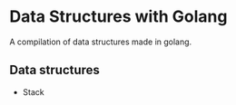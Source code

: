 # Data Structures with Golang

A compilation of data structures made in golang.

## Data structures

- Stack
